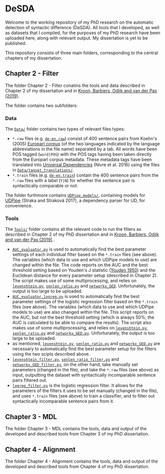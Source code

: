 # DeSDA

Welcome to the working repository of my PhD research on the automatic detection of syntactic difference (DeSDA). All tools that I developed, as well as datasets that I compiled, for the purposes of my PhD research have been uploaded here, along with relevant output. My dissertation is yet to be published.

This repository consists of three main folders, corresponding to the central chapters of my dissertation.

## Chapter 2 - Filter

The folder Chapter 2 - Filter conatins the tools and data described in Chapter 2 of my dissertation and in [Kroon, Barbiers, Odijk and van der Pas (2019)](https://benjamins.com/catalog/avt.00029.kro).

The folder contains two subfolders:

### Data

The [`Data/`](https://github.com/mskroon/DeSDA/tree/master/Chapter%202%20-%20Filter/Data) folder contains two types of relevant files types:

- `*.raw` files (e.g. [`de-en.raw`](https://github.com/mskroon/DeSDA/blob/master/Chapter%202%20-%20Filter/Data/de-en.raw)) consist of 400 sentence pairs from Koehn's (2005) [Europarl corpus](https://www.statmt.org/europarl/) (of the two languages indicated by the language abbreviations in the file name) separated by a tab. All words have been POS tagged (`word|POS`) with the POS tags having been taken directly from the Europarl corpus metadata. These metadata tags have been translated into [Universal Dependencies](https://universaldependencies.org) (Nivre et al. 2016) using the files in [`Data/tagset_translations/`](https://github.com/mskroon/DeSDA/tree/master/Chapter%202%20-%20Filter/Data/tagset_translations).
- `*.train` files (e.g. [`de-en.train`](https://github.com/mskroon/DeSDA/blob/master/Chapter%202%20-%20Filter/Data/de-en.train)) contain the 400 sentence pairs from the `*.raw` files with a label (`Y|N`) for whether the sentence pair is syntactically comparable or not.

The folder furthmore contains [`UDPipe_models/`](https://github.com/mskroon/DeSDA/tree/master/Chapter%202%20-%20Filter/Data/UDPipe_models), containing models for [UDPipe](https://github.com/ufal/udpipe) (Straka and Straková 2017), a dependency parser for UD, for convenience.

### Tools

The [`Tools/`](https://github.com/mskroon/DeSDA/tree/master/Chapter%202%20-%20Filter/Tools) folder contains all the relevant code to run the filters as described in Chapter 2 of my PhD dissertation and in [Kroon, Barbiers, Odijk and van der Pas (2019)](https://benjamins.com/catalog/avt.00029.kro)..

- [`AUC_evaluator.py`](https://github.com/mskroon/DeSDA/blob/master/Chapter%202%20-%20Filter/Tools/AUC_evaluator.py) is used to automatically find the best parameter settings of each individual filter based on the `*.train` files (see above). The variables (which data to use and which UDPipe models to use) are changed within the file. The code reports on the AUC and the best threshold setting based on Youden's J statistic ([Youden 1950](https://acsjournals.onlinelibrary.wiley.com/doi/pdf/10.1002/1097-0142(1950)3%3A1%3C32%3A%3AAID-CNCR2820030106%3E3.0.CO%3B2-3)) and the Euclidean distance for every parameter setup (described in Chapter 2). The script makes use of some multiprocessing, and relies on [`levenshtein.py`](https://github.com/mskroon/DeSDA/blob/master/Chapter%202%20-%20Filter/Tools/levenshtein.py), [`senlen_ratio.py`](https://github.com/mskroon/DeSDA/blob/master/Chapter%202%20-%20Filter/Tools/senlen_ratio.py) and [`networkx_GED`](https://github.com/mskroon/DeSDA/blob/master/Chapter%202%20-%20Filter/Tools/networkx_GED.py). Unfortunately, the output is too large to be uploaded.
- [`AUC_evaluator.logreg.py`](https://github.com/mskroon/DeSDA/blob/master/Chapter%202%20-%20Filter/Tools/AUC_evaluator.logreg.py) is used to automatically find the best parameter settings of the logistic regression filter based on the `*.train` files (see above). The variables (which data to use and which UDPipe models to use) are also changed within the file. This script reports on the AUC, but not the best threshold setting (which is always 50%; the AUC is calculated to be able to compare the results). The script also makes use of some multiprocessing, and relies on [`levenshtein.py`](https://github.com/mskroon/DeSDA/blob/master/Chapter%202%20-%20Filter/Tools/levenshtein.py), [`senlen_ratio.py`](https://github.com/mskroon/DeSDA/blob/master/Chapter%202%20-%20Filter/Tools/senlen_ratio.py) and [`networkx_GED.py`](https://github.com/mskroon/DeSDA/blob/master/Chapter%202%20-%20Filter/Tools/networkx_GED.py). Unfortunately, the output is too large to be uploaded.
- as mentioned, [`levenshtein.py`](https://github.com/mskroon/DeSDA/blob/master/Chapter%202%20-%20Filter/Tools/levenshtein.py), [`senlen_ratio.py`](https://github.com/mskroon/DeSDA/blob/master/Chapter%202%20-%20Filter/Tools/senlen_ratio.py) and [`networkx_GED.py`](https://github.com/mskroon/DeSDA/blob/master/Chapter%202%20-%20Filter/Tools/networkx_GED.py) are necessary to automatically find the best parameter setup for the filters using the two scipts described above.
- [`levenshtein_filter.py`](https://github.com/mskroon/DeSDA/blob/master/Chapter%202%20-%20Filter/Tools/levenshtein_filter.py), [`senlen_ratio_filter.py`](https://github.com/mskroon/DeSDA/blob/master/Chapter%202%20-%20Filter/Tools/senlen_ratio_filter.py) and [`networkx_GED_filter.py`](https://github.com/mskroon/DeSDA/blob/master/Chapter%202%20-%20Filter/Tools/networkx_GED_filter.py), on the other hand, take manually set parameters (changed in the file), and take the `*.raw` files (see above) as input, outputting the dataset with syntactically incomparable sentence pairs filtered out.
- [`logreg_filter.py`](https://github.com/mskroon/DeSDA/blob/master/Chapter%202%20-%20Filter/Tools/logreg_filter.py) is the logistic regression filter. It allows for the parameters of the filters it uses to be set manually (changed in the file), and uses `*.train` files (see above) to train a classifier, and to filter out syntactically incomparable sentence pairs from it.

## Chapter 3 - MDL

The folder Chapter 3 - MDL contains the tools, data and output of the developed and described tools from Chapter 3 of my PhD dissertation.

## Chapter 4 - Alignment

The folder Chapter 4 - Alignment contains the tools, data and output of the developed and described tools from Chapter 4 of my PhD dissertation.
